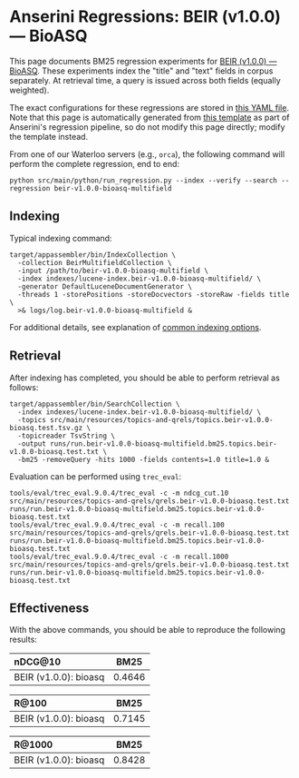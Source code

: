 # Anserini Regressions: BEIR (v1.0.0) &mdash; BioASQ

This page documents BM25 regression experiments for [BEIR (v1.0.0) &mdash; BioASQ](http://beir.ai/).
These experiments index the "title" and "text" fields in corpus separately.
At retrieval time, a query is issued across both fields (equally weighted).

The exact configurations for these regressions are stored in [this YAML file](../src/main/resources/regression/beir-v1.0.0-bioasq-multifield.yaml).
Note that this page is automatically generated from [this template](../src/main/resources/docgen/templates/beir-v1.0.0-bioasq-multifield.template) as part of Anserini's regression pipeline, so do not modify this page directly; modify the template instead.

From one of our Waterloo servers (e.g., `orca`), the following command will perform the complete regression, end to end:

```
python src/main/python/run_regression.py --index --verify --search --regression beir-v1.0.0-bioasq-multifield
```

## Indexing

Typical indexing command:

```
target/appassembler/bin/IndexCollection \
  -collection BeirMultifieldCollection \
  -input /path/to/beir-v1.0.0-bioasq-multifield \
  -index indexes/lucene-index.beir-v1.0.0-bioasq-multifield/ \
  -generator DefaultLuceneDocumentGenerator \
  -threads 1 -storePositions -storeDocvectors -storeRaw -fields title \
  >& logs/log.beir-v1.0.0-bioasq-multifield &
```

For additional details, see explanation of [common indexing options](common-indexing-options.md).

## Retrieval

After indexing has completed, you should be able to perform retrieval as follows:

```
target/appassembler/bin/SearchCollection \
  -index indexes/lucene-index.beir-v1.0.0-bioasq-multifield/ \
  -topics src/main/resources/topics-and-qrels/topics.beir-v1.0.0-bioasq.test.tsv.gz \
  -topicreader TsvString \
  -output runs/run.beir-v1.0.0-bioasq-multifield.bm25.topics.beir-v1.0.0-bioasq.test.txt \
  -bm25 -removeQuery -hits 1000 -fields contents=1.0 title=1.0 &
```

Evaluation can be performed using `trec_eval`:

```
tools/eval/trec_eval.9.0.4/trec_eval -c -m ndcg_cut.10 src/main/resources/topics-and-qrels/qrels.beir-v1.0.0-bioasq.test.txt runs/run.beir-v1.0.0-bioasq-multifield.bm25.topics.beir-v1.0.0-bioasq.test.txt
tools/eval/trec_eval.9.0.4/trec_eval -c -m recall.100 src/main/resources/topics-and-qrels/qrels.beir-v1.0.0-bioasq.test.txt runs/run.beir-v1.0.0-bioasq-multifield.bm25.topics.beir-v1.0.0-bioasq.test.txt
tools/eval/trec_eval.9.0.4/trec_eval -c -m recall.1000 src/main/resources/topics-and-qrels/qrels.beir-v1.0.0-bioasq.test.txt runs/run.beir-v1.0.0-bioasq-multifield.bm25.topics.beir-v1.0.0-bioasq.test.txt
```

## Effectiveness

With the above commands, you should be able to reproduce the following results:

| nDCG@10                                                                                                      | BM25      |
|:-------------------------------------------------------------------------------------------------------------|-----------|
| BEIR (v1.0.0): bioasq                                                                                        | 0.4646    |


| R@100                                                                                                        | BM25      |
|:-------------------------------------------------------------------------------------------------------------|-----------|
| BEIR (v1.0.0): bioasq                                                                                        | 0.7145    |


| R@1000                                                                                                       | BM25      |
|:-------------------------------------------------------------------------------------------------------------|-----------|
| BEIR (v1.0.0): bioasq                                                                                        | 0.8428    |
